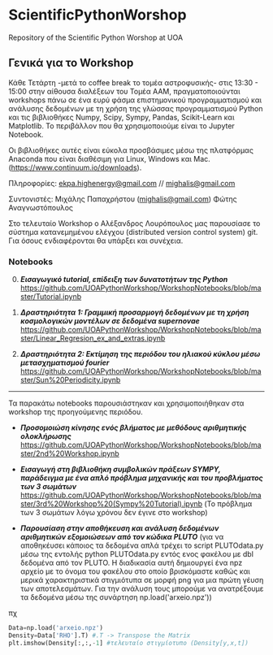 # ScientificPythonWorshop
Repository of the Scientific Python Worshop at UOA

## Γενικά για το Workshop
Κάθε Τετάρτη -μετά το coffee break το τομέα αστροφυσικής- στις 13:30 - 15:00 στην αίθουσα διαλέξεων του Τομέα ΑΑΜ, πραγματοποιούνται workshops πάνω
σε ένα ευρύ φάσμα επιστημονικού προγραμματισμού και ανάλυσης δεδομένων με τη χρήση της γλώσσας προγραμματισμού Python και τις βιβλιοθήκες
Numpy, Scipy, Sympy, Pandas, Scikit-Learn και Matplotlib. Το περιβάλλον που θα χρησιμοποιούμε είναι το Jupyter Notebook.

Οι βιβλιοθήκες αυτές είναι εύκολα προσβάσιμες μέσω της πλατφόρμας Anaconda που είναι διαθέσιμη για Linux, Windows και Mac. (https://www.continuum.io/downloads).

Πληροφορίες: ekpa.highenergy@gmail.com // mighalis@gmail.com

Συντονιστές:
    Μιχάλης Παπαχρήστου (mighalis@gmail.com)
    Φώτης Αναγνωστόπουλος

Στο τελευταίο Workshop ο Αλέξανδρος Λουρόπουλος μας παρουσίασε το σύστημα κατανεμημένου ελέγχου (distributed version control system) git. Για όσους ενδιαφέρονται θα υπάρξει και συνέχεια.

<!---
### Επόμενο τακτικό Workshop >> Τετάρτη 13/12 στις 13.30 στην άιθουσα διαλέξεων του τομέα Αστροφυσικής
### Μέσα στην επόμενη εβδομάδα θα ανακοινωθεί και ενα doodle poll για τη χρήση ενός δεύτερου χρόνου συναντήσεων λόγω των σεμιναρίων του τομέα.
-->


### Notebooks
0. ***Εισαγωγικό tutorial, επίδειξη των δυνατοτήτων της Python***
https://github.com/UOAPythonWorkshop/WorkshopNotebooks/blob/master/Tutorial.ipynb

1. ***Δραστηριότητα 1: Γραμμική προσαρμογή δεδομένων με τη χρήση κοσμολογικών μοντέλων σε δεδομένα supernovae***
https://github.com/UOAPythonWorkshop/WorkshopNotebooks/blob/master/Linear_Regresion_ex_and_extras.ipynb

2. ***Δραστηριότητα 2: Εκτίμηση της περιόδου του ηλιακού κύκλου μέσω μετασχηματισμού fourier***
https://github.com/UOAPythonWorkshop/WorkshopNotebooks/blob/master/Sun%20Periodicity.ipynb

----------------------
Τα παρακάτω notebooks παρουσιάστηκαν και χρησιμοποιήθηκαν στα workshop της προηγούμενης περιόδου.

* ***Προσομοιώση κίνησης ενός βλήματος με μεθόδους αριθμητικής ολοκλήρωσης***
https://github.com/UOAPythonWorkshop/WorkshopNotebooks/blob/master/2nd%20Workshop.ipynb

* ***Εισαγωγή στη βιβλιοθήκη συμβολικών πράξεων SYMPY, παράδειγμα με ένα απλό πρόβλημα μηχανικής και του προβλήματος των 3 σωμάτων***
https://github.com/UOAPythonWorkshop/WorkshopNotebooks/blob/master/3rd%20Workshop%20(Sympy%20Tutorial).ipynb
(Το πρόβλημα των 3 σωμάτων λόγω χρόνου δεν έγινε στο workshop)

* ***Παρουσίαση στην αποθήκευση και ανάλυση δεδομένων αριθμητικών εξομοιώσεων από τον κώδικα PLUTO***
(για να αποθηκέυσει κάποιος τα δεδομένα απλά τρέχει το script PLUTOdata.py μέσω της εντολής python PLUTOdata.py εντός ενος φακέλου με dbl δεδομένα από τον PLUTO. Η διαδικασία αυτή δημιουργεί ένα npz αρχείο με το όνομα του φακέλου στο οποίο βρισκόμαστε καθώς και μερικά χαρακτηριστικά στιγμιότυπα σε μορφή png για μια πρώτη γέυση των αποτελεσμάτων. Για την ανάλυση τους μπορούμε να ανατρέξουμε τα δεδομένα μέσω της συνάρτηση np.load('arxeio.npz'))

πχ
```python
Data=np.load('arxeio.npz')
Density=Data['RHO'].T) #.Τ -> Transpose the Matrix
plt.imshow(Density[:,:,-1] #τελευταίο στιγμίοτυπο (Density[y,x,t])
```

